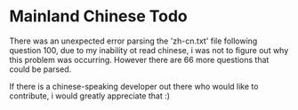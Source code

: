 # Mainland Chinese Todo

There was an unexpected error parsing the 'zh-cn.txt' file following question 100, due to my inability ot read chinese, i was not to figure out why this problem was occurring. However there are 66 more questions that could be parsed. 

If there is a chinese-speaking developer out there who would like to contribute, i would greatly appreciate that :) 